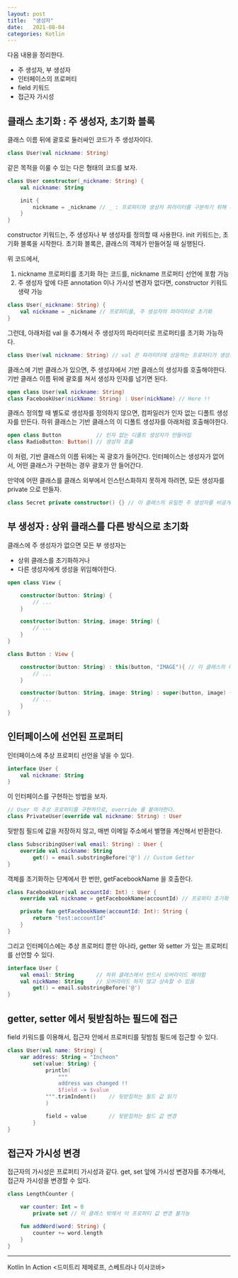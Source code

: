 ```yaml
---
layout: post
title:  "생성자"
date:   2021-08-04
categories: Kotlin
---
```


다음 내용을 정리한다.

- 주 생성자, 부 생성자
- 인터페이스의 프로퍼티
- field 키워드
- 접근자 가시성

## 클래스 초기화 : 주 생성자, 초기화 블록

클래스 이름 뒤에 괄호로 둘러싸인 코드가 주 생성자이다.

```kotlin
class User(val nickname: String)
```

같은 목적을 이룰 수 있는 다은 형태의 코드를 보자.

```kotlin
class User constructor(_nickname: String) {
    val nickname: String

    init {
        nickname = _nickname // _ : 프로퍼티와 생성자 파라미터를 구분하기 위해 사용
    }
}
```

constructor 키워드는, 주 생성자나 부 생성자를 정의할 때 사용한다.
init 키워드는, 초기화 블록을 시작한다. 초기화 블록은, 클래스의 객체가 만들어질 때 실행된다.

위 코드에서,
1. nickname 프로퍼티를 초기화 하는 코드를, nickname 프로퍼티 선언에 포함 가능
2. 주 생성자 앞에 다른 annotation 이나 가시성 변경자 없다면, constructor 키워드 생략 가능

```kotlin
class User(_nickname: String) {
    val nickname = _nickname // 프로퍼티를, 주 생성자의 파라미터로 초기화
}
```

그런데, 아래처럼 val 을 추가해서 주 생성자의 파라미터로 프로퍼티를 초기화 가능하다.

```kotlin
class User(val nickname: String) // val 은 파라미터에 상응하는 프로퍼티가 생성된다는 의미
```

클래스에 기반 클래스가 있으면, 주 생성자에서 기반 클래스의 생성자를 호출해야한다.
기반 클래스 이름 뒤에 괄호를 쳐서 생성자 인자를 넘기면 된다.

```kotlin
open class User(val nickname: String)
class FacebookUser(nickName: String) : User(nickName) // Here !!
```

클래스 정의할 때 별도로 생성자를 정의하지 않으면, 컴파일러가 인자 없는 디폴트 생성자를 만든다.
하위 클래스는 기반 클래스의 이 디폴트 생성자를 아래처럼 호출해야한다.

```kotlin
open class Button           // 인자 없는 디폴트 생성자가 만들어짐
class RadioButton: Button() // 생성자 호출
```

이 처럼, 기반 클래스의 이름 뒤에는 꼭 괄호가 들어간다.
인터페이스는 생성자가 없어서, 어떤 클래스가 구현하는 경우 괄호가 안 들어간다.

만약에 어떤 클래스를 클래스 외부에서 인스턴스화하지 못하게 하려면, 모든 생성자를 private 으로 만들자.

```kotlin
class Secret private constructor() {} // 이 클래스의 유일한 주 생성자를 비공개
```

## 부 생성자 : 상위 클래스를 다른 방식으로 초기화

클래스에 주 생성자가 없으면 모든 부 생성자는

- 상위 클래스를 초기화하거나
- 다른 생성자에게 생성을 위임해야한다.

```kotlin
open class View {

    constructor(button: String) {
        // ...
    }

    constructor(button: String, image: String) {
        // ...
    }
}

class Button : View {

    constructor(button: String) : this(button, "IMAGE"){ // 이 클래스의 다른 생성자에게 위임
        // ...
    }

    constructor(button: String, image: String) : super(button, image) { // 상위 클래스 초기화
        // ...
    }
}
```

## 인터페이스에 선언된 프로퍼티

인터페이스에 추상 프로퍼티 선언을 넣을 수 있다.

```kotlin
interface User {
    val nickname: String
}
```

이 인터페이스를 구현하는 방법을 보자.

```kotlin
// User 의 추상 프로퍼티를 구현하므로, override 를 붙여야한다.
class PrivateUser(override val nickname: String) : User
```

뒷받침 필드에 값을 저장하지 않고, 매번 이메일 주소에서 별명을 계산해서 반환한다.

```kotlin
class SubscribingUser(val email: String) : User {
    override val nickname: String
        get() = email.substringBefore('@') // Custom Getter
}
```

객체를 초기화하는 단계에서 한 번만, getFacebookName 을 호출한다.

```kotlin
class FacebookUser(val accountId: Int) : User {
    override val nickname = getFacebookName(accountId) // 프로퍼티 초기화 식

    private fun getFacebookName(accountId: Int): String {
        return "test:accountId"
    }
}
```

그리고 인터페이스에는 추상 프로퍼티 뿐만 아나라, getter 와 setter 가 있는 프로퍼티를 선언할 수 있다.

```kotlin
interface User {
    val email: String       // 하위 클래스에서 반드시 오버라이드 해야함
    val nickName: String    // 오버라이드 하지 않고 상속할 수 있음
        get() = email.substringBefore('@')
}
```

## getter, setter 에서 뒷받침하는 필드에 접근

field 키워드를 이용해서, 접근자 안에서 프로퍼티를 뒷밤침 필드에 접근할 수 있다.

```kotlin
class User(val name: String) {
    var address: String = "Incheon"
        set(value: String) {
            println(
                """
                address was changed !!
                $field -> $value
            """.trimIndent()    // 뒷받침하는 필드 값 읽기
            )

            field = value       // 뒷받침하는 필드 값 변경
        }
}
```

## 접근자 가시성 변경

접근자의 가시성은 프로퍼티 가시성과 같다.
get, set 앞에 가시성 변경자를 추가해서, 접근자 가시성을 변경할 수 있다.

```kotlin
class LengthCounter {

    var counter: Int = 0
        private set // 이 클래스 밖에서 이 프로퍼티 값 변경 불가능

    fun addWord(word: String) {
        counter += word.length
    }
}
```

---
Kotlin In Action <드미트리 제메로프, 스베트라나 이사코바>
